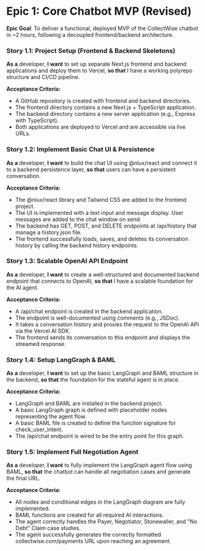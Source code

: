 # Epic 1: Core Chatbot MVP (Revised)

**Epic Goal**: To deliver a functional, deployed MVP of the CollectWise chatbot in ~2 hours, following a decoupled frontend/backend architecture.

### Story 1.1: Project Setup (Frontend & Backend Skeletons)

**As a** developer, **I want** to set up separate Next.js frontend and backend applications and deploy them to Vercel, **so that** I have a working polyrepo structure and CI/CD pipeline.

**Acceptance Criteria:**

- A GitHub repository is created with frontend and backend directories.
- The frontend directory contains a new Next.js + TypeScript application.
- The backend directory contains a new server application (e.g., Express with TypeScript).
- Both applications are deployed to Vercel and are accessible via live URLs.

### Story 1.2: Implement Basic Chat UI & Persistence

**As a** developer, **I want** to build the chat UI using @nlux/react and connect it to a backend persistence layer, **so that** users can have a persistent conversation.

**Acceptance Criteria:**

- The @nlux/react library and Tailwind CSS are added to the frontend project.
- The UI is implemented with a text input and message display. User messages are added to the chat window on send.
- The backend has GET, POST, and DELETE endpoints at /api/history that manage a history.json file.
- The frontend successfully loads, saves, and deletes its conversation history by calling the backend history endpoints.

### Story 1.3: Scalable OpenAI API Endpoint

**As a** developer, **I want** to create a well-structured and documented backend endpoint that connects to OpenAI, **so that** I have a scalable foundation for the AI agent.

**Acceptance Criteria:**

- A /api/chat endpoint is created in the backend application.
- The endpoint is well-documented using comments (e.g., JSDoc).
- It takes a conversation history and proxies the request to the OpenAI API via the Vercel AI SDK.
- The frontend sends its conversation to this endpoint and displays the streamed response.

### Story 1.4: Setup LangGraph & BAML

**As a** developer, **I want** to set up the basic LangGraph and BAML structure in the backend, **so that** the foundation for the stateful agent is in place.

**Acceptance Criteria:**

- LangGraph and BAML are installed in the backend project.
- A basic LangGraph graph is defined with placeholder nodes representing the agent flow.
- A basic BAML file is created to define the function signature for check_user_intent.
- The /api/chat endpoint is wired to be the entry point for this graph.

### Story 1.5: Implement Full Negotiation Agent

**As a** developer, **I want** to fully implement the LangGraph agent flow using BAML, **so that** the chatbot can handle all negotiation cases and generate the final URL.

**Acceptance Criteria:**

- All nodes and conditional edges in the LangGraph diagram are fully implemented.
- BAML functions are created for all required AI interactions.
- The agent correctly handles the Payer, Negotiator, Stonewaller, and "No Debt" Claim case studies.
- The agent successfully generates the correctly formatted collectwise.com/payments URL upon reaching an agreement.

